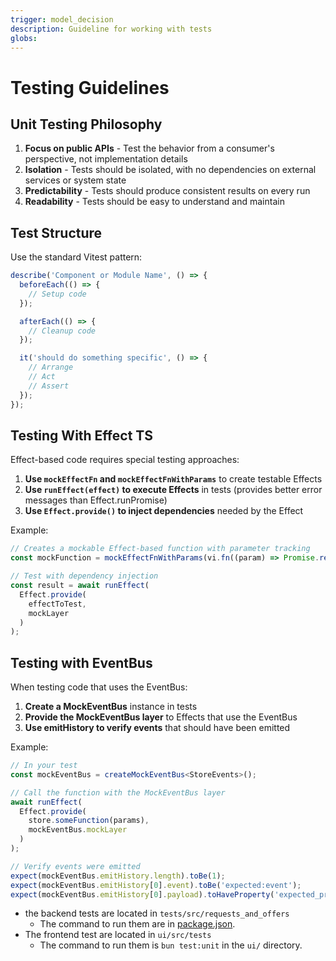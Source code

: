 ```yaml
---
trigger: model_decision
description: Guideline for working with tests
globs: 
---
```

# Testing Guidelines

## Unit Testing Philosophy

1. **Focus on public APIs** - Test the behavior from a consumer's perspective, not implementation details
2. **Isolation** - Tests should be isolated, with no dependencies on external services or system state
3. **Predictability** - Tests should produce consistent results on every run
4. **Readability** - Tests should be easy to understand and maintain

## Test Structure

Use the standard Vitest pattern:

```typescript
describe('Component or Module Name', () => {
  beforeEach(() => {
    // Setup code
  });

  afterEach(() => {
    // Cleanup code
  });

  it('should do something specific', () => {
    // Arrange
    // Act
    // Assert
  });
});
```

## Testing With Effect TS

Effect-based code requires special testing approaches:

1. **Use `mockEffectFn` and `mockEffectFnWithParams`** to create testable Effects
2. **Use `runEffect(effect)` to execute Effects** in tests (provides better error messages than Effect.runPromise)
3. **Use `Effect.provide()` to inject dependencies** needed by the Effect

Example:

```typescript
// Creates a mockable Effect-based function with parameter tracking
const mockFunction = mockEffectFnWithParams(vi.fn((param) => Promise.resolve(value)));

// Test with dependency injection
const result = await runEffect(
  Effect.provide(
    effectToTest,
    mockLayer
  )
);
```

## Testing with EventBus

When testing code that uses the EventBus:

1. **Create a MockEventBus** instance in tests
2. **Provide the MockEventBus layer** to Effects that use the EventBus
3. **Use emitHistory to verify events** that should have been emitted

Example:

```typescript
// In your test
const mockEventBus = createMockEventBus<StoreEvents>();

// Call the function with the MockEventBus layer
await runEffect(
  Effect.provide(
    store.someFunction(params),
    mockEventBus.mockLayer
  )
);

// Verify events were emitted
expect(mockEventBus.emitHistory.length).toBe(1);
expect(mockEventBus.emitHistory[0].event).toBe('expected:event');
expect(mockEventBus.emitHistory[0].payload).toHaveProperty('expected_property');
```

- the backend tests are located in `tests/src/requests_and_offers`
  - The command to run them are in [package.json](mdc:package.json).
- The frontend test are located in `ui/src/tests`
  - The command to run them is `bun test:unit` in the `ui/` directory.
